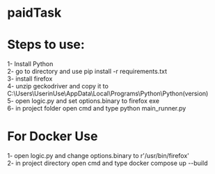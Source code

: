 # paidTask

# Steps to use:
1- Install Python <br />
2- go to directory and use pip install -r requirements.txt<br />
3- install firefox<br />
4- unzip geckodriver and copy it to C:\Users\UserinUse\AppData\Local\Programs\Python\Python(version)<br />
5- open logic.py and set options.binary to firefox exe<br />
6- in project folder open cmd and type python main_runner.py<br />




# For Docker Use
1- open logic.py and change options.binary to r'/usr/bin/firefox' <br />
2- in project directory open cmd and type  docker compose up --build <br />
